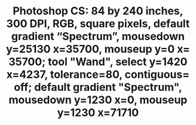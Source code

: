 ---
ee_id_thing: '4448'
site: '1'
type: '2'
inv_num: 2018-029
url: 2018-029-photoshop-cs
title: 'Photoshop CS: 84 by 240 inches, 300 DPI, RGB, square pixels, default gradient
  “Spectrum”, mousedown y=25130 x=35700, mouseup y=0 x= 35700; tool "Wand", select
  y=1420 x=4237, tolerance=80, contiguous= off; default gradient "Spectrum", mousedown
  y=1230 x=0, mouseup y=1230 x=71710'
year: '2018'
display_year: '2018'
medium: Chromogenic print
dims: 84 x 240 inches
pitch: ''
ps: ''
live_url: ''
related: ''
youtube: ''
related_code: ''
imgs: photoshop-cs--2018-029-db-ih--YRBL.jpg
subheading: ''
download: ''
add_credit: ''
commission: ''
layout: things-i-made
---